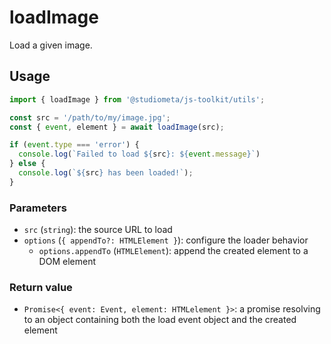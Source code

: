 # loadImage

Load a given image.

## Usage

```js
import { loadImage } from '@studiometa/js-toolkit/utils';

const src = '/path/to/my/image.jpg';
const { event, element } = await loadImage(src);

if (event.type === 'error') {
  console.log(`Failed to load ${src}: ${event.message}`)
} else {
  console.log(`${src} has been loaded!`);
}
```

### Parameters

- `src` (`string`): the source URL to load
- `options` (`{ appendTo?: HTMLElement }`): configure the loader behavior
  - `options.appendTo` (`HTMLElement`): append the created element to a DOM element

### Return value

- `Promise<{ event: Event, element: HTMLelement }>`: a promise resolving to an object containing both the load event object and the created element
